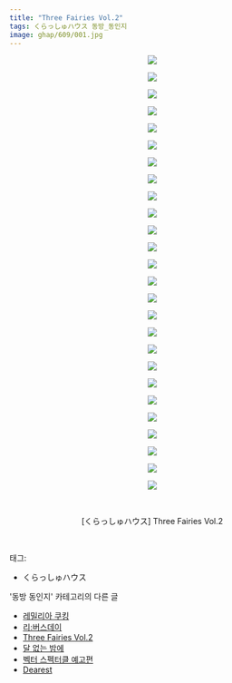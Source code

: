 ```yaml
---
title: "Three Fairies Vol.2"
tags: くらっしゅハウス 동방_동인지
image: ghap/609/001.jpg
---
```

<div class="article">
<p style="text-align: center; clear: none; float: none;"><img src="{{ site.nasurl }}/ghap/609/001.jpg"/></p>
<p style="text-align: center; clear: none; float: none;"><img src="{{ site.nasurl }}/ghap/609/002.jpg"/></p>
<p style="text-align: center; clear: none; float: none;"><img src="{{ site.nasurl }}/ghap/609/003.jpg"/></p>
<p style="text-align: center; clear: none; float: none;"><img src="{{ site.nasurl }}/ghap/609/004.jpg"/></p>
<p style="text-align: center; clear: none; float: none;"><img src="{{ site.nasurl }}/ghap/609/005.jpg"/></p>
<p style="text-align: center; clear: none; float: none;"><img src="{{ site.nasurl }}/ghap/609/006.jpg"/></p>
<p style="text-align: center; clear: none; float: none;"><img src="{{ site.nasurl }}/ghap/609/007.jpg"/></p>
<p style="text-align: center; clear: none; float: none;"><img src="{{ site.nasurl }}/ghap/609/008.jpg"/></p>
<p style="text-align: center; clear: none; float: none;"><img src="{{ site.nasurl }}/ghap/609/009.jpg"/></p>
<p style="text-align: center; clear: none; float: none;"><img src="{{ site.nasurl }}/ghap/609/010.jpg"/></p>
<p style="text-align: center; clear: none; float: none;"><img src="{{ site.nasurl }}/ghap/609/011.jpg"/></p>
<p style="text-align: center; clear: none; float: none;"><img src="{{ site.nasurl }}/ghap/609/012.jpg"/></p>
<p style="text-align: center; clear: none; float: none;"><img src="{{ site.nasurl }}/ghap/609/013.jpg"/></p>
<p style="text-align: center; clear: none; float: none;"><img src="{{ site.nasurl }}/ghap/609/014.jpg"/></p>
<p style="text-align: center; clear: none; float: none;"><img src="{{ site.nasurl }}/ghap/609/015.jpg"/></p>
<p style="text-align: center; clear: none; float: none;"><img src="{{ site.nasurl }}/ghap/609/016.jpg"/></p>
<p style="text-align: center; clear: none; float: none;"><img src="{{ site.nasurl }}/ghap/609/017.jpg"/></p>
<p style="text-align: center; clear: none; float: none;"><img src="{{ site.nasurl }}/ghap/609/018.jpg"/></p>
<p style="text-align: center; clear: none; float: none;"><img src="{{ site.nasurl }}/ghap/609/019.jpg"/></p>
<p style="text-align: center; clear: none; float: none;"><img src="{{ site.nasurl }}/ghap/609/020.jpg"/></p>
<p style="text-align: center; clear: none; float: none;"><img src="{{ site.nasurl }}/ghap/609/021.jpg"/></p>
<p style="text-align: center; clear: none; float: none;"><img src="{{ site.nasurl }}/ghap/609/022.jpg"/></p>
<p style="text-align: center; clear: none; float: none;"><img src="{{ site.nasurl }}/ghap/609/023.jpg"/></p>
<p style="text-align: center; clear: none; float: none;"><img src="{{ site.nasurl }}/ghap/609/024.jpg"/></p>
<p style="text-align: center; clear: none; float: none;"><img src="{{ site.nasurl }}/ghap/609/025.jpg"/></p>
<p style="text-align: center; clear: none; float: none;"><img src="{{ site.nasurl }}/ghap/609/026.jpg"/></p>
<p style="text-align: center; clear: none; float: none;"><br/></p>
<p style="text-align: center; clear: none; float: none;">[くらっしゅハウス] Three Fairies Vol.2</p>
<p><br/></p>
</div><div class="tagTrail">
<p>태그: </p>
<ul>
<li>くらっしゅハウス</li>
</ul>
</div><div class="another">
<p>'동방 동인지' 카테고리의 다른 글</p>
<ul>
<li><a href="/2016-06-30-ghap_611">레밀리아 쿠킹</a></li>
<li><a href="/2016-06-29-ghap_610">리:버스데이</a></li>
<li><a href="/2016-06-29-ghap_609">Three Fairies Vol.2</a></li>
<li><a href="/2016-06-29-ghap_608">달 없는 밤에</a></li>
<li><a href="/2016-06-28-ghap_607">벡터 스펙터클 예고편</a></li>
<li><a href="/2016-06-28-ghap_606">Dearest</a></li>
</ul>
</div><div class="cb_module cb_fluid">
<div class="cb_wrt cb_profile">
</div><!-- commentList close -->
</div>